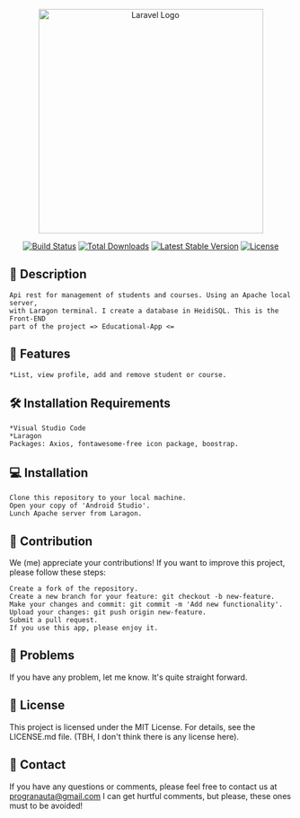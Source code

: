 <p align="center"><a href="https://laravel.com" target="_blank"><img src="https://raw.githubusercontent.com/laravel/art/master/logo-lockup/5%20SVG/2%20CMYK/1%20Full%20Color/laravel-logolockup-cmyk-red.svg" width="400" alt="Laravel Logo"></a></p>

<p align="center">
<a href="https://github.com/laravel/framework/actions"><img src="https://github.com/laravel/framework/workflows/tests/badge.svg" alt="Build Status"></a>
<a href="https://packagist.org/packages/laravel/framework"><img src="https://img.shields.io/packagist/dt/laravel/framework" alt="Total Downloads"></a>
<a href="https://packagist.org/packages/laravel/framework"><img src="https://img.shields.io/packagist/v/laravel/framework" alt="Latest Stable Version"></a>
<a href="https://packagist.org/packages/laravel/framework"><img src="https://img.shields.io/packagist/l/laravel/framework" alt="License"></a>
</p>

## 📝 Description
    Api rest for management of students and courses. Using an Apache local server, 
    with Laragon terminal. I create a database in HeidiSQL. This is the Front-END 
    part of the project => Educational-App <=

## 🌟 Features
    *List, view profile, add and remove student or course.

## 🛠 Installation Requirements
    *Visual Studio Code
    *Laragon
    Packages: Axios, fontawesome-free icon package, boostrap.

## 💻 Installation
    Clone this repository to your local machine.
    Open your copy of 'Android Studio'.
    Lunch Apache server from Laragon.

## 🤝 Contribution
We (me) appreciate your contributions! If you want to improve this project, please follow these steps:

    Create a fork of the repository.
    Create a new branch for your feature: git checkout -b new-feature.
    Make your changes and commit: git commit -m 'Add new functionality'.
    Upload your changes: git push origin new-feature.
    Submit a pull request.
    If you use this app, please enjoy it.

## 🐛 Problems
If you have any problem, let me know. It's quite straight forward.

## 📄 License
This project is licensed under the MIT License. For details, see the LICENSE.md file. (TBH, I don't think there is any license here).

## 📧 Contact
If you have any questions or comments, please feel free to contact us at progranauta@gmail.com I can get hurtful comments, but please, these ones must to be avoided!
